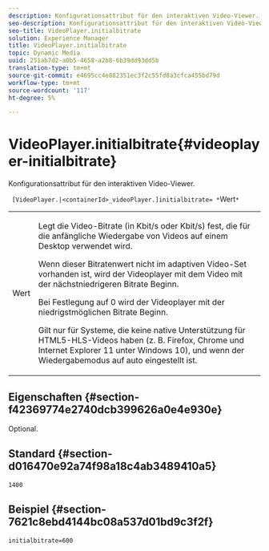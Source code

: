```yaml
---
description: Konfigurationsattribut für den interaktiven Video-Viewer.
seo-description: Konfigurationsattribut für den interaktiven Video-Viewer.
seo-title: VideoPlayer.initialbitrate
solution: Experience Manager
title: VideoPlayer.initialbitrate
topic: Dynamic Media
uuid: 251ab7d2-a0b5-4658-a2b8-6b39dd93dd5b
translation-type: tm+mt
source-git-commit: e4695cc4e882351ec3f2c55fd8a3cfca455bd79d
workflow-type: tm+mt
source-wordcount: '117'
ht-degree: 5%

---
```



# VideoPlayer.initialbitrate{#videoplayer-initialbitrate}

Konfigurationsattribut für den interaktiven Video-Viewer.

` [VideoPlayer.|<containerId>_videoPlayer.]initialbitrate= *`Wert`*`

<table id="table_C616483932C2482CA9794DDD7313FD7C"> 
 <tbody> 
  <tr> 
   <td colname="col1"> <p> <span class="codeph"> Wert</span> </p> </td> 
   <td colname="col2"> <p> Legt die Video-Bitrate (in Kbit/s oder Kbit/s) fest, die für die anfängliche Wiedergabe von Videos auf einem Desktop verwendet wird. </p> <p>Wenn dieser Bitratenwert nicht im adaptiven Video-Set vorhanden ist, wird der Videoplayer mit dem Video mit der nächstniedrigeren Bitrate Beginn. </p> <p>Bei Festlegung auf <span class="codeph"> 0</span> wird der Videoplayer mit der niedrigstmöglichen Bitrate Beginn. </p> <p>Gilt nur für Systeme, die keine native Unterstützung für HTML5-HLS-Videos haben (z. B. Firefox, Chrome und Internet Explorer 11 unter Windows 10), und wenn der Wiedergabemodus auf auto eingestellt ist. </p> </td> 
  </tr> 
 </tbody> 
</table>

## Eigenschaften {#section-f42369774e2740dcb399626a0e4e930e}

Optional.

## Standard {#section-d016470e92a74f98a18c4ab3489410a5}

`1400`

## Beispiel {#section-7621c8ebd4144bc08a537d01bd9c3f2f}

```
initialbitrate=600
```

